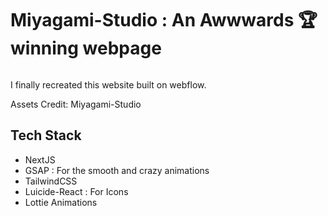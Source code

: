 <h1>Miyagami-Studio : An Awwwards 🏆 winning webpage</h1>
<img src="https://assets.awwwards.com/awards/submissions/2025/01/679a343e21c5d760316797.jpg" alt=""/>
<p>I finally recreated this website built on webflow.</p>
<p>Assets Credit: Miyagami-Studio</p>
<h2>Tech Stack</h2>
<ul>
  <li>NextJS</li>
  <li>GSAP : For the smooth and crazy animations</li>
  <li>TailwindCSS</li>
  <li>Luicide-React : For Icons</li>
  <li>Lottie Animations</li>
</ul>
